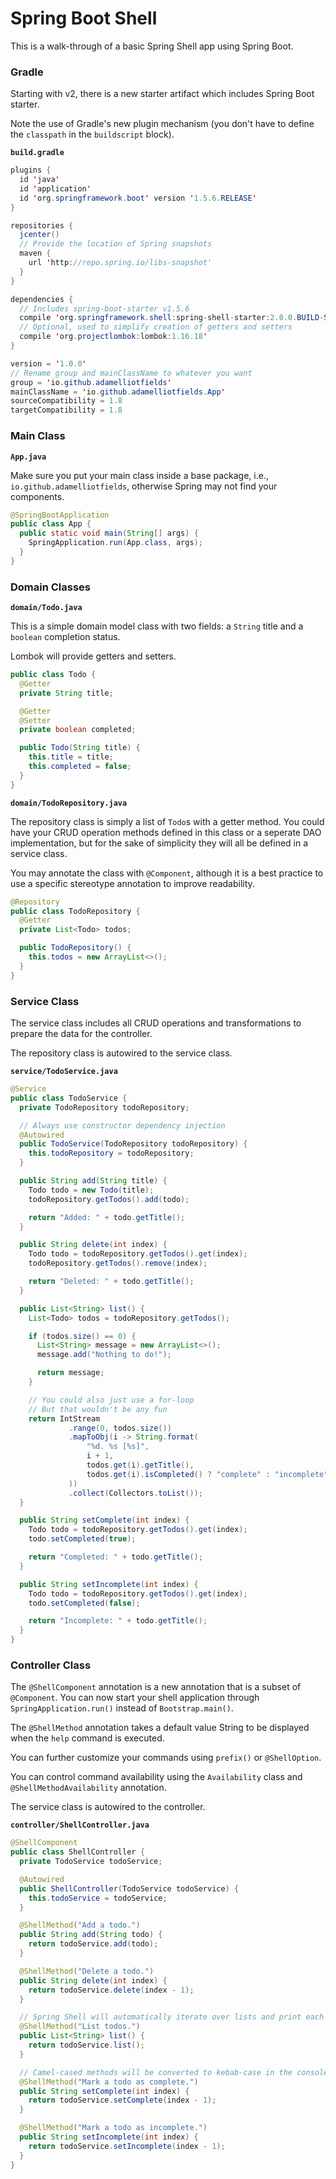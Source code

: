 # Spring Boot Shell
This is a walk-through of a basic Spring Shell app using Spring Boot.

### Gradle
Starting with v2, there is a new starter artifact which includes Spring Boot starter.

Note the use of Gradle's new plugin mechanism (you don't have to define the `classpath` in the
`buildscript` block).

**`build.gradle`**

```java
plugins {
  id 'java'
  id 'application'
  id 'org.springframework.boot' version '1.5.6.RELEASE'
}

repositories {
  jcenter()
  // Provide the location of Spring snapshots
  maven {
    url 'http://repo.spring.io/libs-snapshot'
  }
}

dependencies {
  // Includes spring-boot-starter v1.5.6
  compile 'org.springframework.shell:spring-shell-starter:2.0.0.BUILD-SNAPSHOT'
  // Optional, used to simplify creation of getters and setters
  compile 'org.projectlombok:lombok:1.16.18'
}

version = '1.0.0'
// Rename group and mainClassName to whatever you want
group = 'io.github.adamelliotfields'
mainClassName = 'io.github.adamelliotfields.App'
sourceCompatibility = 1.8
targetCompatibility = 1.8
```

### Main Class

**`App.java`**

Make sure you put your main class inside a base package, i.e., `io.github.adamelliotfields`,
otherwise Spring may not find your components.

```java
@SpringBootApplication
public class App {
  public static void main(String[] args) {
    SpringApplication.run(App.class, args);
  }
}
```

### Domain Classes

**`domain/Todo.java`**

This is a simple domain model class with two fields: a `String` title and a `boolean` completion
status.

Lombok will provide getters and setters.

```java
public class Todo {
  @Getter
  private String title;

  @Getter
  @Setter
  private boolean completed;

  public Todo(String title) {
    this.title = title;
    this.completed = false;
  }
}
```

**`domain/TodoRepository.java`**

The repository class is simply a list of `Todo`s with a getter method. You could have your CRUD
operation methods defined in this class or a seperate DAO implementation, but for the sake of
simplicity they will all be defined in a service class.

You may annotate the class with `@Component`, although it is a best practice to use a specific
stereotype annotation to improve readability.

```java
@Repository
public class TodoRepository {
  @Getter
  private List<Todo> todos;

  public TodoRepository() {
    this.todos = new ArrayList<>();
  }
}
```

### Service Class
The service class includes all CRUD operations and transformations to prepare the data for the
controller.

The repository class is autowired to the service class.

**`service/TodoService.java`**

```java
@Service
public class TodoService {
  private TodoRepository todoRepository;

  // Always use constructor dependency injection
  @Autowired
  public TodoService(TodoRepository todoRepository) {
    this.todoRepository = todoRepository;
  }

  public String add(String title) {
    Todo todo = new Todo(title);
    todoRepository.getTodos().add(todo);

    return "Added: " + todo.getTitle();
  }

  public String delete(int index) {
    Todo todo = todoRepository.getTodos().get(index);
    todoRepository.getTodos().remove(index);

    return "Deleted: " + todo.getTitle();
  }

  public List<String> list() {
    List<Todo> todos = todoRepository.getTodos();

    if (todos.size() == 0) {
      List<String> message = new ArrayList<>();
      message.add("Nothing to do!");

      return message;
    }

    // You could also just use a for-loop
    // But that wouldn't be any fun
    return IntStream
             .range(0, todos.size())
             .mapToObj(i -> String.format(
                 "%d. %s [%s]",
                 i + 1,
                 todos.get(i).getTitle(),
                 todos.get(i).isCompleted() ? "complete" : "incomplete"
             ))
             .collect(Collectors.toList());
  }

  public String setComplete(int index) {
    Todo todo = todoRepository.getTodos().get(index);
    todo.setCompleted(true);

    return "Completed: " + todo.getTitle();
  }

  public String setIncomplete(int index) {
    Todo todo = todoRepository.getTodos().get(index);
    todo.setCompleted(false);

    return "Incomplete: " + todo.getTitle();
  }
}
```

### Controller Class
The `@ShellComponent` annotation is a new annotation that is a subset of `@Component`. You can now
start your shell application through `SpringApplication.run()` instead of `Bootstrap.main()`.

The `@ShellMethod` annotation takes a default value String to be displayed when the `help` command
is executed.

You can further customize your commands using `prefix()` or `@ShellOption`.

You can control command availability using the `Availability` class and `@ShellMethodAvailability`
annotation.

The service class is autowired to the controller.

**`controller/ShellController.java`**

```java
@ShellComponent
public class ShellController {
  private TodoService todoService;

  @Autowired
  public ShellController(TodoService todoService) {
    this.todoService = todoService;
  }

  @ShellMethod("Add a todo.")
  public String add(String todo) {
    return todoService.add(todo);
  }

  @ShellMethod("Delete a todo.")
  public String delete(int index) {
    return todoService.delete(index - 1);
  }

  // Spring Shell will automatically iterate over lists and print each item on a new line
  @ShellMethod("List todos.")
  public List<String> list() {
    return todoService.list();
  }

  // Camel-cased methods will be converted to kebab-case in the console, i.e., set-complete
  @ShellMethod("Mark a todo as complete.")
  public String setComplete(int index) {
    return todoService.setComplete(index - 1);
  }

  @ShellMethod("Mark a todo as incomplete.")
  public String setIncomplete(int index) {
    return todoService.setIncomplete(index - 1);
  }
}
```
